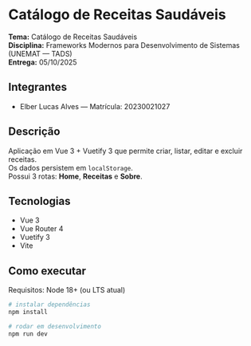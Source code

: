 # Catálogo de Receitas Saudáveis

**Tema:** Catálogo de Receitas Saudáveis  
**Disciplina:** Frameworks Modernos para Desenvolvimento de Sistemas (UNEMAT — TADS)  
**Entrega:** 05/10/2025

## Integrantes
- Elber Lucas Alves — Matrícula: 20230021027

## Descrição
Aplicação em Vue 3 + Vuetify 3 que permite criar, listar, editar e excluir receitas.  
Os dados persistem em `localStorage`.  
Possui 3 rotas: **Home**, **Receitas** e **Sobre**.

## Tecnologias
- Vue 3
- Vue Router 4
- Vuetify 3
- Vite

## Como executar
Requisitos: Node 18+ (ou LTS atual)

```bash
# instalar dependências
npm install

# rodar em desenvolvimento
npm run dev
